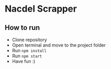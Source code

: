 # Nacdel Scrapper

## How to run

- Clone repository
- Open terminal and move to the project folder
- Run `npm install`
- Run `npm start`
- Have fun :)
